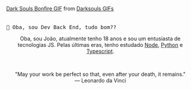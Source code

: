 <p align="center">
  <div class="tenor-gif-embed" data-postid="16368928" data-share-method="host" data-width="100%" data-aspect-ratio="2.083682008368201"><a href="https://tenor.com/view/dark-souls-bonfire-rest-warm-gif-16368928">Dark Souls Bonfire GIF</a> from <a href="https://tenor.com/search/darksouls-gifs">Darksouls GIFs</a></div><script type="text/javascript" async src="https://tenor.com/embed.js"></script>
   <br><br>
  <samp>
    👋 Oba, sou Dev Back End, tudo bom??
  </samp>
  
</p>

<!-- ABOUT OF ME -->
<p align="center" style="text-align: center;">
  Oba, sou João, atualmente tenho 18 anos e sou um entusiasta de tecnologias JS.
  Pelas últimas eras, tenho estudado <a href="https://nodejs.org/en/">Node</a>, <a href="https://www.python.org/">Python</a> e <a href="https://www.typescriptlang.org/">Typescript</a>.
</p>
<!-- QUOTE -->
<br>
<p align="center">
"May your work be perfect so that, even after your death, it remains."
<br>
― Leonardo da Vinci
</p>
<br>